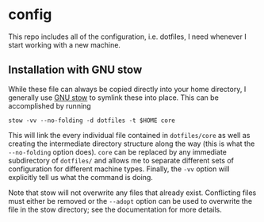 # config

This repo includes all of the configuration, i.e. dotfiles, I need whenever I
start working with a new machine.

## Installation with GNU stow

While these file can always be copied directly into your home directory, I
generally use [GNU stow][stow] to symlink these into place. This can be
accomplished by running

[stow]: https://www.gnu.org/software/stow/

```
stow -vv --no-folding -d dotfiles -t $HOME core
```

This will link the every individual file contained in `dotfiles/core` as well as
creating the intermediate directory structure along the way (this is what the
`--no-folding` option does). `core` can be replaced by any immediate
subdirectory of `dotfiles/` and allows me to separate different sets of
configuration for different machine types. Finally, the `-vv` option will
explicitly tell us what the command is doing. 

Note that stow will not overwrite any files that already exist. Conflicting
files must either be removed or the `--adopt` option can be used to overwrite
the file in the stow directory; see the documentation for more details.

